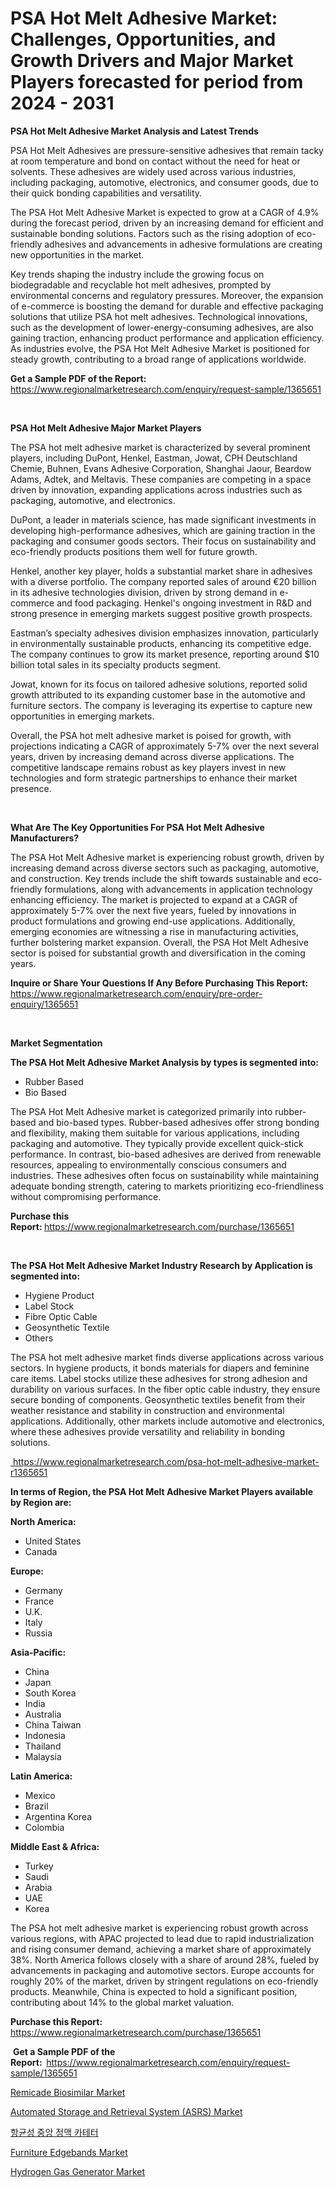 <p><h1>PSA Hot Melt Adhesive Market: Challenges, Opportunities, and Growth Drivers and Major Market Players forecasted for period from 2024 - 2031</h1></p><p><strong>PSA Hot Melt Adhesive Market Analysis and Latest Trends</strong></p>
<p><p>PSA Hot Melt Adhesives are pressure-sensitive adhesives that remain tacky at room temperature and bond on contact without the need for heat or solvents. These adhesives are widely used across various industries, including packaging, automotive, electronics, and consumer goods, due to their quick bonding capabilities and versatility. </p><p>The PSA Hot Melt Adhesive Market is expected to grow at a CAGR of 4.9% during the forecast period, driven by an increasing demand for efficient and sustainable bonding solutions. Factors such as the rising adoption of eco-friendly adhesives and advancements in adhesive formulations are creating new opportunities in the market. </p><p>Key trends shaping the industry include the growing focus on biodegradable and recyclable hot melt adhesives, prompted by environmental concerns and regulatory pressures. Moreover, the expansion of e-commerce is boosting the demand for durable and effective packaging solutions that utilize PSA hot melt adhesives. Technological innovations, such as the development of lower-energy-consuming adhesives, are also gaining traction, enhancing product performance and application efficiency. As industries evolve, the PSA Hot Melt Adhesive Market is positioned for steady growth, contributing to a broad range of applications worldwide.</p></p>
<p><strong>Get a Sample PDF of the Report:&nbsp;</strong> <a href="https://www.regionalmarketresearch.com/enquiry/request-sample/1365651">https://www.regionalmarketresearch.com/enquiry/request-sample/1365651</a></p>
<p>&nbsp;</p>
<p><strong>PSA Hot Melt Adhesive Major Market Players</strong></p>
<p><p>The PSA hot melt adhesive market is characterized by several prominent players, including DuPont, Henkel, Eastman, Jowat, CPH Deutschland Chemie, Buhnen, Evans Adhesive Corporation, Shanghai Jaour, Beardow Adams, Adtek, and Meltavis. These companies are competing in a space driven by innovation, expanding applications across industries such as packaging, automotive, and electronics.</p><p>DuPont, a leader in materials science, has made significant investments in developing high-performance adhesives, which are gaining traction in the packaging and consumer goods sectors. Their focus on sustainability and eco-friendly products positions them well for future growth.</p><p>Henkel, another key player, holds a substantial market share in adhesives with a diverse portfolio. The company reported sales of around €20 billion in its adhesive technologies division, driven by strong demand in e-commerce and food packaging. Henkel's ongoing investment in R&D and strong presence in emerging markets suggest positive growth prospects.</p><p>Eastman’s specialty adhesives division emphasizes innovation, particularly in environmentally sustainable products, enhancing its competitive edge. The company continues to grow its market presence, reporting around $10 billion total sales in its specialty products segment.</p><p>Jowat, known for its focus on tailored adhesive solutions, reported solid growth attributed to its expanding customer base in the automotive and furniture sectors. The company is leveraging its expertise to capture new opportunities in emerging markets.</p><p>Overall, the PSA hot melt adhesive market is poised for growth, with projections indicating a CAGR of approximately 5-7% over the next several years, driven by increasing demand across diverse applications. The competitive landscape remains robust as key players invest in new technologies and form strategic partnerships to enhance their market presence.</p></p>
<p>&nbsp;</p>
<p><strong>What Are The Key Opportunities For PSA Hot Melt Adhesive Manufacturers?</strong></p>
<p><p>The PSA Hot Melt Adhesive market is experiencing robust growth, driven by increasing demand across diverse sectors such as packaging, automotive, and construction. Key trends include the shift towards sustainable and eco-friendly formulations, along with advancements in application technology enhancing efficiency. The market is projected to expand at a CAGR of approximately 5-7% over the next five years, fueled by innovations in product formulations and growing end-use applications. Additionally, emerging economies are witnessing a rise in manufacturing activities, further bolstering market expansion. Overall, the PSA Hot Melt Adhesive sector is poised for substantial growth and diversification in the coming years.</p></p>
<p><strong>Inquire or Share Your Questions If Any Before Purchasing This Report:</strong> <a href="https://www.regionalmarketresearch.com/enquiry/pre-order-enquiry/1365651">https://www.regionalmarketresearch.com/enquiry/pre-order-enquiry/1365651</a></p>
<p>&nbsp;</p>
<p><strong>Market Segmentation</strong></p>
<p><strong>The PSA Hot Melt Adhesive Market Analysis by types is segmented into:</strong></p>
<p><ul><li>Rubber Based</li><li>Bio Based</li></ul></p>
<p><p>The PSA Hot Melt Adhesive market is categorized primarily into rubber-based and bio-based types. Rubber-based adhesives offer strong bonding and flexibility, making them suitable for various applications, including packaging and automotive. They typically provide excellent quick-stick performance. In contrast, bio-based adhesives are derived from renewable resources, appealing to environmentally conscious consumers and industries. These adhesives often focus on sustainability while maintaining adequate bonding strength, catering to markets prioritizing eco-friendliness without compromising performance.</p></p>
<p><strong>Purchase this Report:&nbsp;</strong><a href="https://www.regionalmarketresearch.com/purchase/1365651">https://www.regionalmarketresearch.com/purchase/1365651</a></p>
<p>&nbsp;</p>
<p><strong>The PSA Hot Melt Adhesive Market Industry Research by Application is segmented into:</strong></p>
<p><ul><li>Hygiene Product</li><li>Label Stock</li><li>Fibre Optic Cable</li><li>Geosynthetic Textile</li><li>Others</li></ul></p>
<p><p>The PSA hot melt adhesive market finds diverse applications across various sectors. In hygiene products, it bonds materials for diapers and feminine care items. Label stocks utilize these adhesives for strong adhesion and durability on various surfaces. In the fiber optic cable industry, they ensure secure bonding of components. Geosynthetic textiles benefit from their weather resistance and stability in construction and environmental applications. Additionally, other markets include automotive and electronics, where these adhesives provide versatility and reliability in bonding solutions.</p></p>
<p><a href="https://www.regionalmarketresearch.com/psa-hot-melt-adhesive-market-r1365651">&nbsp;https://www.regionalmarketresearch.com/psa-hot-melt-adhesive-market-r1365651</a></p>
<p><strong>In terms of Region, the PSA Hot Melt Adhesive Market Players available by Region are:</strong></p>
<p>
    <p> <strong> North America: </strong>
        <ul>
            <li>United States</li>
            <li>Canada</li>
        </ul>
        </p> 
    <p> <strong> Europe: </strong>
        <ul>
            <li>Germany</li>
            <li>France</li>
            <li>U.K.</li>
            <li>Italy</li>
            <li>Russia</li>
        </ul>
        </p> 
    <p> <strong> Asia-Pacific: </strong>
        <ul>
            <li>China</li>
            <li>Japan</li>
            <li>South Korea</li>
            <li>India</li>
            <li>Australia</li>
            <li>China Taiwan</li>
            <li>Indonesia</li>
            <li>Thailand</li>
            <li>Malaysia</li>
        </ul>
        </p> 
    <p> <strong> Latin America: </strong>
        <ul>
            <li>Mexico</li>
            <li>Brazil</li>
            <li>Argentina Korea</li>
            <li>Colombia</li>
        </ul>
        </p> 
    <p> <strong> Middle East & Africa: </strong>
        <ul>
            <li>Turkey</li>
            <li>Saudi</li>
            <li>Arabia</li>
            <li>UAE</li>
            <li>Korea</li>
        </ul>
    </p>
    </p>
<p><p>The PSA hot melt adhesive market is experiencing robust growth across various regions, with APAC projected to lead due to rapid industrialization and rising consumer demand, achieving a market share of approximately 38%. North America follows closely with a share of around 28%, fueled by advancements in packaging and automotive sectors. Europe accounts for roughly 20% of the market, driven by stringent regulations on eco-friendly products. Meanwhile, China is expected to hold a significant position, contributing about 14% to the global market valuation.</p></p>
<p><strong>Purchase this Report: </strong><a href="https://www.regionalmarketresearch.com/purchase/1365651">https://www.regionalmarketresearch.com/purchase/1365651</a></p>
<p>&nbsp;<strong>Get a Sample PDF of the Report:&nbsp;&nbsp;</strong><a href="https://www.regionalmarketresearch.com/enquiry/request-sample/1365651">https://www.regionalmarketresearch.com/enquiry/request-sample/1365651</a></p>
<p><strong></strong></p>
<p><p><a href="https://www.linkedin.com/pulse/remicade-biosimilar-market-size-share-trends-analysis-report-jwule?trackingId=i6GTvqaXRLy7tfs1XpIUDQ%3D%3D">Remicade Biosimilar Market</a></p><p><a href="https://medium.com/@kathleencrooks2003/what-innovations-are-shaping-the-automated-storage-and-retrieval-system-asrs-market-c2064f5f0208?postPublishedType=repub">Automated Storage and Retrieval System (ASRS) Market</a></p><p><a href="https://medium.com/@fernandomillshz/%EC%A0%84-%EC%84%B8%EA%B3%84-%ED%95%AD%EA%B7%A0-%EC%A4%91%EC%95%99-%EC%A0%95%EB%A7%A5-%EC%B9%B4%ED%85%8C%ED%84%B0-%EC%8B%9C%EC%9E%A5-%EB%8F%99%ED%96%A5-%EB%B0%8F-%EC%A7%80%EC%97%AD-%EC%9C%A0%ED%98%95-%EB%8B%A8%EC%9D%BC-%EB%A3%A8%EB%A9%98-%EC%9D%B4%EC%A4%91-%EB%A3%A8%EB%A9%98-%EC%82%BC%EC%A4%91-%EB%A3%A8%EB%A9%98-%EA%B8%B0%ED%83%80-%EB%B0%8F-%EC%9D%91%EC%9A%A9-%EB%B6%84%EC%95%BC-%EB%B3%91%EC%9B%90-%ED%81%B4%EB%A6%AC%EB%8B%89-%EA%B8%B0%ED%83%80-%EB%B3%84-%EC%84%B1%EC%9E%A5-%EA%B8%B0%ED%9A%8C-%ED%8F%89%EA%B0%80-6fd53fe8238e?postPublishedType=repub">항균성 중앙 정맥 카테터</a></p><p><a href="https://issuu.com/reportprime-2/docs/furniture-edgebands-market-size-203_f2b525098bfa2e">Furniture Edgebands Market</a></p><p><a href="https://github.com/GenaGaines34/Market-Research-Report-List-1/blob/main/hydrogen-gas-generator-market.md">Hydrogen Gas Generator Market</a></p></p>